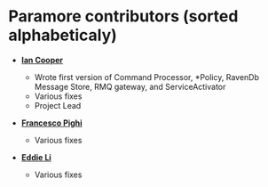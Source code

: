 Paramore contributors (sorted alphabeticaly)
============================================

* **[Ian Cooper](https://github.com/iancooper)**

  * Wrote first version of Command Processor, *Policy, RavenDb Message Store, RMQ gateway, and ServiceActivator
  * Various fixes
  * Project Lead

* **[Francesco Pighi](https://github.com/fpighi)**

  * Various fixes
  
* **[Eddie Li](https://github.com/xiaodili)**

  * Various fixes  
  

